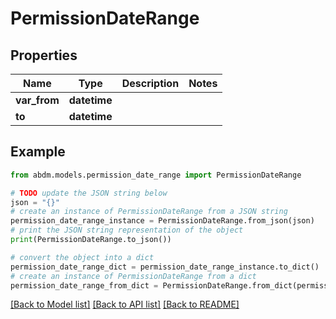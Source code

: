 # PermissionDateRange


## Properties

Name | Type | Description | Notes
------------ | ------------- | ------------- | -------------
**var_from** | **datetime** |  | 
**to** | **datetime** |  | 

## Example

```python
from abdm.models.permission_date_range import PermissionDateRange

# TODO update the JSON string below
json = "{}"
# create an instance of PermissionDateRange from a JSON string
permission_date_range_instance = PermissionDateRange.from_json(json)
# print the JSON string representation of the object
print(PermissionDateRange.to_json())

# convert the object into a dict
permission_date_range_dict = permission_date_range_instance.to_dict()
# create an instance of PermissionDateRange from a dict
permission_date_range_from_dict = PermissionDateRange.from_dict(permission_date_range_dict)
```
[[Back to Model list]](../README.md#documentation-for-models) [[Back to API list]](../README.md#documentation-for-api-endpoints) [[Back to README]](../README.md)


